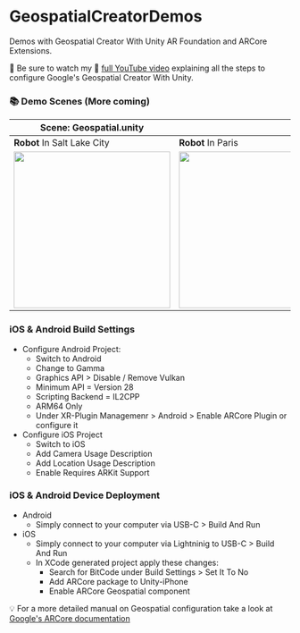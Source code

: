 # GeospatialCreatorDemos
Demos with Geospatial Creator With Unity AR Foundation and ARCore Extensions.

📢 Be sure to watch my 🎥 [full YouTube video](
https://youtu.be/f3kf16TVWMo) explaining all the steps to configure Google's Geospatial Creator With Unity.

### 📚 Demo Scenes (More coming)
|Scene: Geospatial.unity||
|---|---|
|**Robot** In Salt Lake City|**Robot** In Paris|
|<img src="https://github.com/dilmerv/GeospatialCreatorDemos/blob/master/docs/images/GeospatialRobot_1.gif" width="280">|<img src="https://github.com/dilmerv/GeospatialCreatorDemos/blob/master/docs/images/GeospatialRobot_2.gif" width="280">|

### iOS & Android Build Settings

- Configure Android Project:
  - Switch to Android
  - Change to Gamma
  - Graphics API > Disable / Remove Vulkan
  - Minimum API = Version 28
  - Scripting Backend = IL2CPP
  - ARM64 Only
  - Under XR-Plugin Managemenr > Android > Enable ARCore Plugin or configure it
- Configure iOS Project
  - Switch to iOS
  - Add Camera Usage Description
  - Add Location Usage Description
  - Enable Requires ARKit Support

### iOS & Android Device Deployment
- Android
  - Simply connect to your computer via USB-C > Build And Run
- iOS
  - Simply connect to your computer via Lightninig to USB-C > Build And Run  
  - In XCode generated project apply these changes:
    - Search for BitCode under Build Settings > Set It To No
    - Add ARCore package to Unity-iPhone
    - Enable ARCore Geospatial component

💡 For a more detailed manual on Geospatial configuration take a look at [Google's ARCore documentation](https://developers.google.com/ar/geospatialcreator/intro)

